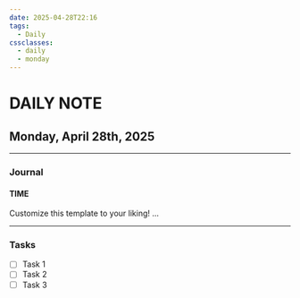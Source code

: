 ```yaml
---
date: 2025-04-28T22:16
tags:
  - Daily
cssclasses:
  - daily
  - monday
---
```

# DAILY NOTE
## Monday, April 28th, 2025
***
### Journal
#### TIME
Customize this template to your liking!
...
***
### Tasks
- [ ] Task 1
- [ ] Task 2
- [ ] Task 3